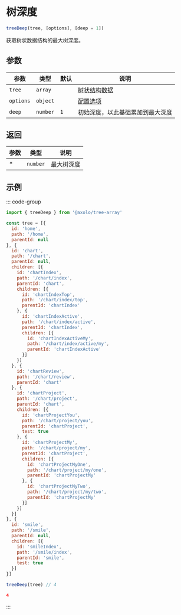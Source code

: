 # 树深度

```js
treeDeep(tree, [options], [deep = 1])
```

获取树状数据结构的最大树深度。

## 参数

|   参数    |   类型   | 默认 |               说明               |
| --------- | -------- | ---- | -------------------------------- |
| `tree`    | `array`  |      | [树状结构数据](./param.md#tree)  |
| `options` | `object` |      | [配置选项](./param.md#options)   |
| `deep`    | `number` | `1`  | 初始深度，以此基础累加到最大深度 |

## 返回

| 参数 |   类型   |    说明    |
| ---- | -------- | ---------- |
| *    | `number` | 最大树深度 |

## 示例

::: code-group
```js [调用]
import { treeDeep } from '@axolo/tree-array'

const tree = [{
  id: 'home',
  path: '/home',
  parentId: null
}, {
  id: 'chart',
  path: '/chart',
  parentId: null,
  children: [{
    id: 'chartIndex',
    path: '/chart/index',
    parentId: 'chart',
    children: [{
      id: 'chartIndexTop',
      path: '/chart/index/top',
      parentId: 'chartIndex'
    }, {
      id: 'chartIndexActive',
      path: '/chart/index/active',
      parentId: 'chartIndex',
      children: [{
        id: 'chartIndexActiveMy',
        path: '/chart/index/active/my',
        parentId: 'chartIndexActive'
      }]
    }]
  }, {
    id: 'chartReview',
    path: '/chart/review',
    parentId: 'chart'
  }, {
    id: 'chartProject',
    path: '/chart/project',
    parentId: 'chart',
    children: [{
      id: 'chartProjectYou',
      path: '/chart/project/you',
      parentId: 'chartProject',
      test: true
    }, {
      id: 'chartProjectMy',
      path: '/chart/project/my',
      parentId: 'chartProject',
      children: [{
        id: 'chartProjectMyOne',
        path: '/chart/project/my/one',
        parentId: 'chartProjectMy'
      }, {
        id: 'chartProjectMyTwo',
        path: '/chart/project/my/two',
        parentId: 'chartProjectMy'
      }]
    }]
  }]
}, {
  id: 'smile',
  path: '/smile',
  parentId: null,
  children: [{
    id: 'smileIndex',
    path: '/smile/index',
    parentId: 'smile',
    test: true
  }]
}]

treeDeep(tree) // 4
```

```json [结果]
4
```
:::
